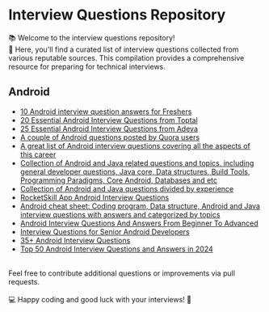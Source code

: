 
# Interview Questions Repository

📚 Welcome to the interview questions repository!<br>
🌟 Here, you'll find a curated list of interview questions collected from various reputable sources. This compilation provides a comprehensive resource for preparing for technical interviews.

## Android
<ul dir="auto">
<li><a href="http://www.careerride.com/android-interview-questions.aspx" rel="nofollow">10 Android interview question answers for Freshers</a></li>
<li><a href="http://www.toptal.com/android/interview-questions" rel="nofollow">20 Essential Android Interview Questions from Toptal</a></li>
<li><a href="https://adevait.com/android/interview-questions" rel="nofollow">25 Essential Android Interview Questions from Adeva</a></li>
<li><a href="https://www.quora.com/What-are-good-job-interview-questions-for-an-Android-developer" rel="nofollow">A couple of Android questions posted by Quora users</a></li>
<li><a href="http://www.tutorialspoint.com/android/android_interview_questions.htm" rel="nofollow">A great list of Android interview questions covering all the aspects of this career</a></li>
<li><a href="https://github.com/derekargueta/Android-Interview-Questions">Collection of Android and Java related questions and topics, including general developer questions, Java core, Data structures, Build Tools, Programming Paradigms, Core Android, Databases and etc</a></li>
<li><a href="https://medium.com/@neteinstein/not-another-android-interviews-article-the-questions-3dedafa30bec" rel="nofollow">Collection of Android and Java questions divided by experience</a></li>
<li><a href="https://github.com/mindash/android-structured-interview">RocketSkill App Android Interview Questions</a></li>
<li><a href="https://github.com/anitaa1990/Android-Cheat-sheet">Android cheat sheet: Coding program, Data structure, Android and Java interview questions with answers and categorized by topics</a></li>
<li><a href="https://www.andreasschrade.com/2017/02/23/android-interview-questions/" rel="nofollow">Android Interview Questions And Answers From Beginner To Advanced</a></li>
<li><a href="https://github.com/mohsenoid/Android-Interview-Questions">Interview Questions for Senior Android Developers</a></li>
<li><a href="https://www.interviewbit.com/android-interview-questions/" rel="nofollow">35+ Android Interview Questions</a></li>
<li><a href="https://www.edureka.co/blog/interview-questions/top-android-interview-questions-for-beginners/ rel="nofollow">Top 50 Android Interview Questions and Answers in 2024</a></li>
</ul>
<br>
Feel free to contribute additional questions or improvements via pull requests.<br><br>
💻 Happy coding and good luck with your interviews! 🚀
